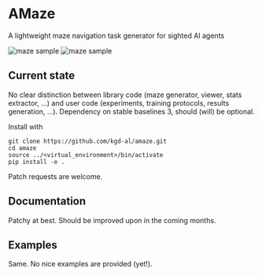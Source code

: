 # AMaze

A lightweight maze navigation task generator for sighted AI agents

![maze sample](https://raw.githubusercontent.com/kgd-al/amaze/master/docs/latex/maze/maze_dark.png#gh-dark-mode-only)
![maze sample](https://raw.githubusercontent.com/kgd-al/amaze/master/docs/latex/maze/maze_light.png#gh-light-mode-only)

## Current state

No clear distinction between library code (maze generator, viewer, stats extractor, ...)
and user code (experiments, training protocols, results generation, ...).
Dependency on stable baselines 3, should (will) be optional.

Install with
```
git clone https://github.com/kgd-al/amaze.git
cd amaze
source ../<virtual_environment>/bin/activate
pip install -e .
```

Patch requests are welcome.

## Documentation

Patchy at best. Should be improved upon in the coming months.

## Examples

Same. No nice examples are provided (yet!).
